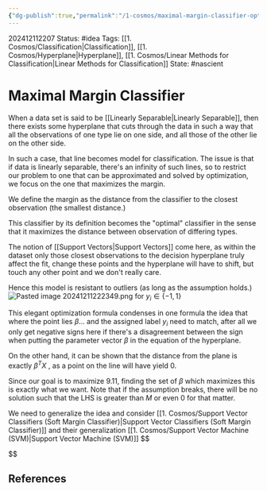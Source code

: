 ```yaml
---
{"dg-publish":true,"permalink":"/1-cosmos/maximal-margin-classifier-optimal-separating-hyperplaene/","created":"2024-12-11T22:07:00.644-05:00","updated":"2024-12-11T22:59:04.641-05:00"}
---
```


202412112207
Status: #idea
Tags: [[1. Cosmos/Classification\|Classification]], [[1. Cosmos/Hyperplane\|Hyperplane]], [[1. Cosmos/Linear Methods for Classification\|Linear Methods for Classification]]
State: #nascient
# Maximal Margin Classifier

When a data set is said to be [[Linearly Separable\|Linearly Separable]], then there exists some hyperplane that cuts through the data in such a way that all the observations of one type lie on one side, and all those of the other lie on the other side.

In such a case, that line becomes model for classification. The issue is that if data is linearly separable, there's an infinity of such lines, so to restrict our problem to one that can be approximated and solved by optimization, we focus on the one that maximizes the margin.

We define the margin as the distance from the classifier to the closest observation (the smallest distance.)

This classifier by its definition becomes the "optimal" classifier in the sense that it maximizes the distance between observation of differing types.

The notion of [[Support Vectors\|Support Vectors]] come here, as within the dataset only those closest observations to the decision hyperplane truly affect the fit, change these points and the hyperplane will have to shift, but touch any other point and we don't really care.

Hence this model is resistant to outliers (as long as the assumption holds.)
![Pasted image 20241211222349.png](/img/user/3.%20Black%20Holes/Files/Pasted%20image%2020241211222349.png)
for $y_i \in \{-1, 1\}$

This elegant optimization formula condenses in one formula the idea that where the point lies $\beta...$ and the assigned label $y_i$ need to match, after all we only get negative signs here if there's a disagreement between the sign when putting the parameter vector $\beta$ in the equation of the hyperplane.

On the other hand, it can be shown that the distance from the plane is exactly $\beta^TX$ , as a point on the line will have yield $0$.

Since our goal is to maximize $9.11$, finding the set of $\beta$ which maximizes this is exactly what we want. Note that if the assumption breaks, there will be no solution such that the LHS is greater than $M$ or even $0$ for that matter.

We need to generalize the idea and consider [[1. Cosmos/Support Vector Classifiers (Soft Margin Classifier)\|Support Vector Classifiers (Soft Margin Classifier)]] and their generalization [[1. Cosmos/Support Vector Machine (SVM)\|Support Vector Machine (SVM)]]
$$

$$

## References
